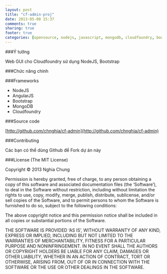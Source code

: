 ```yaml
---
layout: post
title: "cf-admin-proj"
date: 2013-05-08 15:37
comments: true
sharing: true
footer: true
categories: [opensource, nodejs, javascript, mongodb, cloudfoundry, bootstrap, angularjs]
---
```


###Ý tưởng

Web GUI cho Cloudfoundry sử dụng NodeJS, Bootstrap
<!--more-->

###Chức năng chính

###Frameworks

- NodeJS
- AngularJS
- Bootstrap
- MongoDB
- Cloudfoundry

###Source code

[http://github.com/chnghia/cf-admin](http://github.com/chnghia/cf-admin)

###Contributing

Các bạn có thể dùng Github để Fork dự án này


###License
(The MIT License)

Copyright © 2013 Nghia Chung

Permission is hereby granted, free of charge, to any person obtaining a copy of this software and associated documentation files (the ‘Software’), to deal in the Software without restriction, including without limitation the rights to use, copy, modify, merge, publish, distribute, sublicense, and/or sell copies of the Software, and to permit persons to whom the Software is furnished to do so, subject to the following conditions:

The above copyright notice and this permission notice shall be included in all copies or substantial portions of the Software.

THE SOFTWARE IS PROVIDED ‘AS IS’, WITHOUT WARRANTY OF ANY KIND, EXPRESS OR IMPLIED, INCLUDING BUT NOT LIMITED TO THE WARRANTIES OF MERCHANTABILITY, FITNESS FOR A PARTICULAR PURPOSE AND NONINFRINGEMENT. IN NO EVENT SHALL THE AUTHORS OR COPYRIGHT HOLDERS BE LIABLE FOR ANY CLAIM, DAMAGES OR OTHER LIABILITY, WHETHER IN AN ACTION OF CONTRACT, TORT OR OTHERWISE, ARISING FROM, OUT OF OR IN CONNECTION WITH THE SOFTWARE OR THE USE OR OTHER DEALINGS IN THE SOFTWARE.